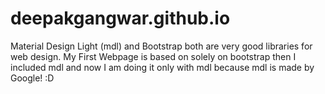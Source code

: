 # deepakgangwar.github.io
Material Design Light (mdl) and Bootstrap both are very good libraries for web design.
My First Webpage is based on solely on bootstrap
then I included mdl
and now I am doing it only with mdl
because mdl is made by Google! :D
